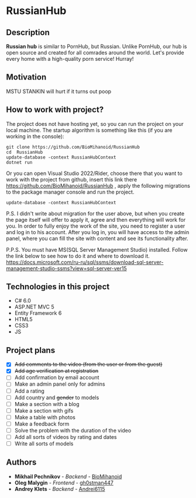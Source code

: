 # RussianHub

## Description
**Russian hub** is similar to PornHub, but Russian. Unlike PornHub, our hub is open source and created for all comrades around the world. Let's provide every home with a high-quality porn service! Hurray!

## Motivation
MSTU STANKIN will hurt if it turns out poop

## How to work with project?

The project does not have hosting yet, so you can run the project on your local machine.
The startup algorithm is something like this (if you are working in the console):
```
git clone https://github.com/BioMihanoid/RussianHub
cd  RussianHub
update-database -context RussianHubContext
dotnet run
```
Or you can open Visual Studio 2022/Rider, choose there that you want to work with the project from github, insert this link there https://github.com/BioMihanoid/RussianHub , apply the following migrations to the package manager console and run the project.
```
update-database -context RussianHubContext
```

P.S. I didn't write about migration for the user above, but when you create the page itself will offer to apply it, agree and then everything will work for you. In order to fully enjoy the work of the site, you need to register a user and log in to his account. After you log in, you will have access to the admin panel, where you can fill the site with content and see its functionality after.

P.P.S. You must have MS(SQL Server Management Studio) installed. Follow the link below to see how to do it and where to download it.
https://docs.microsoft.com/ru-ru/sql/ssms/download-sql-server-management-studio-ssms?view=sql-server-ver15

## Technologies in this project
* C# 6.0
* ASP.NET MVC 5
* Entity Framework 6
* HTML5
* CSS3
* JS

## Project plans

- [X] ~~Add comments to the video (from the user or from the guest)~~
- [X] ~~Add age verification at registration~~
- [ ] Add confirmation by email account
- [ ] Make an admin panel only for admins
- [ ] Add a rating
- [ ] Add country and ~~gender~~ to models
- [ ] Make a section with a blog
- [ ] Make a section with gifs
- [ ] Make a table with photos
- [ ] Make a feedback form
- [ ] Solve the problem with the duration of the video
- [ ] Add all sorts of videos by rating and dates
- [ ] Write all sorts of models

## Authors
* **Mikhail Pechnikov** - *Backend* - [BioMihanoid](https://github.com/BioMihanoid)
* **Oleg Malygin** - *Frontend* - [gh0stman447](https://github.com/gh0stman447)
* **Andrey Klets** - *Backend* - [Andrei6115](https://github.com/Andrei6115)
